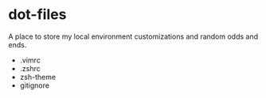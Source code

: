 # dot-files

A place to store my local environment customizations and random odds and ends.

* .vimrc
* .zshrc
* zsh-theme
* gitignore
